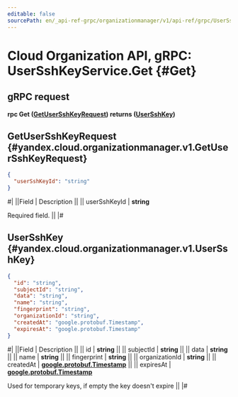 ```yaml
---
editable: false
sourcePath: en/_api-ref-grpc/organizationmanager/v1/api-ref/grpc/UserSshKey/get.md
---
```


# Cloud Organization API, gRPC: UserSshKeyService.Get {#Get}

## gRPC request

**rpc Get ([GetUserSshKeyRequest](#yandex.cloud.organizationmanager.v1.GetUserSshKeyRequest)) returns ([UserSshKey](#yandex.cloud.organizationmanager.v1.UserSshKey))**

## GetUserSshKeyRequest {#yandex.cloud.organizationmanager.v1.GetUserSshKeyRequest}

```json
{
  "userSshKeyId": "string"
}
```

#|
||Field | Description ||
|| userSshKeyId | **string**

Required field.  ||
|#

## UserSshKey {#yandex.cloud.organizationmanager.v1.UserSshKey}

```json
{
  "id": "string",
  "subjectId": "string",
  "data": "string",
  "name": "string",
  "fingerprint": "string",
  "organizationId": "string",
  "createdAt": "google.protobuf.Timestamp",
  "expiresAt": "google.protobuf.Timestamp"
}
```

#|
||Field | Description ||
|| id | **string** ||
|| subjectId | **string** ||
|| data | **string** ||
|| name | **string** ||
|| fingerprint | **string** ||
|| organizationId | **string** ||
|| createdAt | **[google.protobuf.Timestamp](https://developers.google.com/protocol-buffers/docs/reference/google.protobuf#timestamp)** ||
|| expiresAt | **[google.protobuf.Timestamp](https://developers.google.com/protocol-buffers/docs/reference/google.protobuf#timestamp)**

Used for temporary keys, if empty the key doesn't expire ||
|#